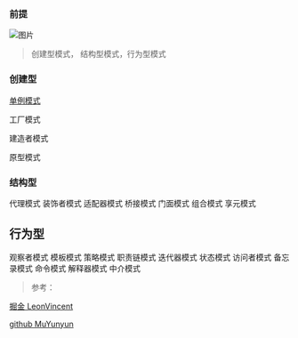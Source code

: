 ### 前提

![图片](https://p9-juejin.byteimg.com/tos-cn-i-k3u1fbpfcp/6ca0f52e9b634e2c94f35b0b1c7df4c1~tplv-k3u1fbpfcp-zoom-1.image)

> 创建型模式， 结构型模式，行为型模式

### 创建型

[单例模式](https://github.com/spademan/blog/blob/main/%E5%8D%95%E4%BE%8B%E6%A8%A1%E5%BC%8F.md)
  
工厂模式
  
  建造者模式
  
  原型模式


### 结构型
代理模式
装饰者模式
适配器模式
桥接模式
门面模式
组合模式
享元模式

## 行为型
观察者模式
模板模式
策略模式
职责链模式
迭代器模式
状态模式
访问者模式
备忘录模式
命令模式
解释器模式
中介模式





> 参考：

[掘金 LeonVincent](https://juejin.im/post/6868054744557060110)

[github MuYunyun](https://github.com/MuYunyun/blog/tree/master/BasicSkill/%E8%AE%BE%E8%AE%A1%E6%A8%A1%E5%BC%8F)
